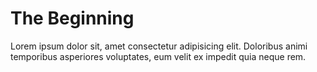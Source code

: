 <!DOCTYPE html>
<html lang="en">
<head>
  <meta charset="UTF-8">
  <meta name="viewport" content="width=device-width, initial-scale=1.0">
  <title>Github Tutorial</title>
</head>
<body>
  <div>
    <h1>The Beginning</h1>
    <p>Lorem ipsum dolor sit, amet consectetur adipisicing elit. Doloribus animi temporibus asperiores voluptates, eum velit ex impedit quia neque rem.</p>
  </div>
</body>
</html>
